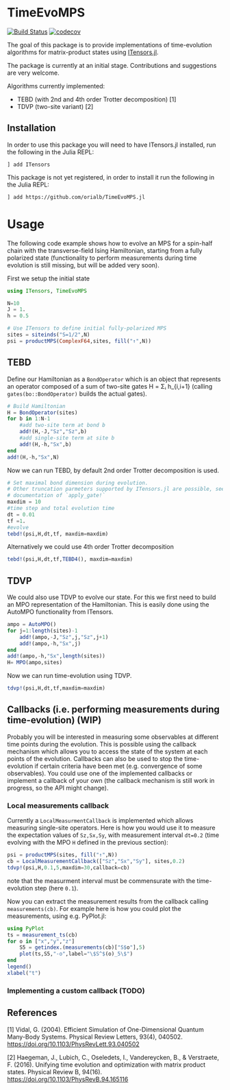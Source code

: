 # TimeEvoMPS 
[![Build Status](https://travis-ci.org/orialb/TimeEvoMPS.jl.svg?branch=master)](https://travis-ci.org/orialb/TimeEvoMPS.jl)
[![codecov](https://codecov.io/gh/orialb/TimeEvoMPS.jl/branch/master/graph/badge.svg)](https://codecov.io/gh/orialb/TimeEvoMPS.jl)

The goal of this package is to provide implementations of time-evolution algorithms for matrix-product states using 
[ITensors.jl](https://github.com/ITensor/ITensors.jl). 

The package is currently at an initial stage. Contributions and suggestions are very welcome. 

Algorithms currently implemented:
- TEBD (with 2nd and 4th order Trotter decomposition) [1]
- TDVP (two-site variant) [2]


## Installation
In order to use this package you will need to have ITensors.jl installed, run the following in the Julia REPL:
```
] add ITensors
```
This package is not yet registered, in order to install it run the following in the Julia REPL:
```
] add https://github.com/orialb/TimeEvoMPS.jl
```

# Usage
The following code example shows how to evolve an MPS for a spin-half chain with the transverse-field Ising Hamiltonian, starting from a fully polarized state (functionality to perform measurements during time evolution is still missing, but will be added very soon).

First we setup the initial state 
```julia
using ITensors, TimeEvoMPS

N=10
J = 1.
h = 0.5

# Use ITensors to define initial fully-polarized MPS
sites = siteinds("S=1/2",N)
psi = productMPS(ComplexF64,sites, fill("↑",N))
```

## TEBD

Define our Hamiltonian as a `BondOperator` which is an object that represents 
an operator composed of a sum of two-site gates H = Σᵢ h_{i,i+1} (calling `gates(bo::BondOperator)` builds
the actual gates).

```julia
# Build Hamiltonian
H = BondOperator(sites)
for b in 1:N-1
    #add two-site term at bond b
    add!(H,-J,"Sz","Sz",b)
    #add single-site term at site b
    add!(H,-h,"Sx",b)
end
add!(H,-h,"Sx",N)
```

Now we can run TEBD, by default 2nd order Trotter decomposition is used.
```julia
# Set maximal bond dimension during evolution.
# Other truncation parmeters supported by ITensors.jl are possible, see 
# documentation of `apply_gate!`
maxdim = 10
#time step and total evolution time 
dt = 0.01
tf =1.
#evolve
tebd!(psi,H,dt,tf, maxdim=maxdim)
``` 

Alternatively we could use 4th order Trotter decomposition
```julia
tebd!(psi,H,dt,tf,TEBD4(), maxdim=maxdim)
```

## TDVP

We could also use TDVP to evolve our state. For this we first need to build an MPO representation
of the Hamiltonian. This is easily done using the AutoMPO functionality from ITensors.

```julia
ampo = AutoMPO()
for j=1:length(sites)-1
    add!(ampo,-J,"Sz",j,"Sz",j+1)
    add!(ampo,-h,"Sx",j)
end
add!(ampo,-h,"Sx",length(sites))
H= MPO(ampo,sites)
```

Now we can run time-evolution using TDVP. 
```julia
tdvp!(psi,H,dt,tf,maxdim=maxdim)
```

## Callbacks (i.e. performing measurements during time-evolution) (WIP)

Probably you will be interested in measuring some observables at different time points during the evolution.
This is possible using the callback mechanism which allows you to access the state of the system at each 
points of the evolution. Callbacks can also be used to stop the time-evolution if certain criteria have been met
(e.g. convergence of some observables). You could use one of the implemented callbacks or implement a callback of your own
(the callback mechanism is still work in progress, so the API might change).

### Local measurements callback

Currently a `LocalMeasurmentCallback` is implemented which allows measuring single-site operators. 
Here is how you would use it to measure the expectation values of `Sz,Sx,Sy`, with measurement interval `dt=0.2` 
(time evolving with the MPO `H` defined in the previous section):
```julia
psi = productMPS(sites, fill("↑",N))
cb = LocalMeasurementCallback(["Sz","Sx","Sy"], sites,0.2)
tdvp!(psi,H,0.1,5,maxdim=30,callback=cb)
```
note that the measurment interval must be commensurate with the time-evolution step (here `0.1`).

Now you can extract the measurement results from the callback calling `measurements(cb)`. For example here is how you could plot
the measurements, using e.g. PyPlot.jl: 
```julia
using PyPlot
ts = measurement_ts(cb)
for o in ["x","y","z"]
    S5 = getindex.(measurements(cb)["S$o"],5)
    plot(ts,S5,"-o",label="\$S^$(o)_5\$")
end
legend()
xlabel("t")
```

### Implementing a custom callback (TODO)

## References
[1] Vidal, G. (2004). Efficient Simulation of One-Dimensional Quantum Many-Body
Systems. Physical Review Letters, 93(4), 040502.
https://doi.org/10.1103/PhysRevLett.93.040502

[2] Haegeman, J., Lubich, C., Oseledets, I., Vandereycken, B., & Verstraete,
F. (2016). Unifying time evolution and optimization with matrix product states.
Physical Review B, 94(16). https://doi.org/10.1103/PhysRevB.94.165116
